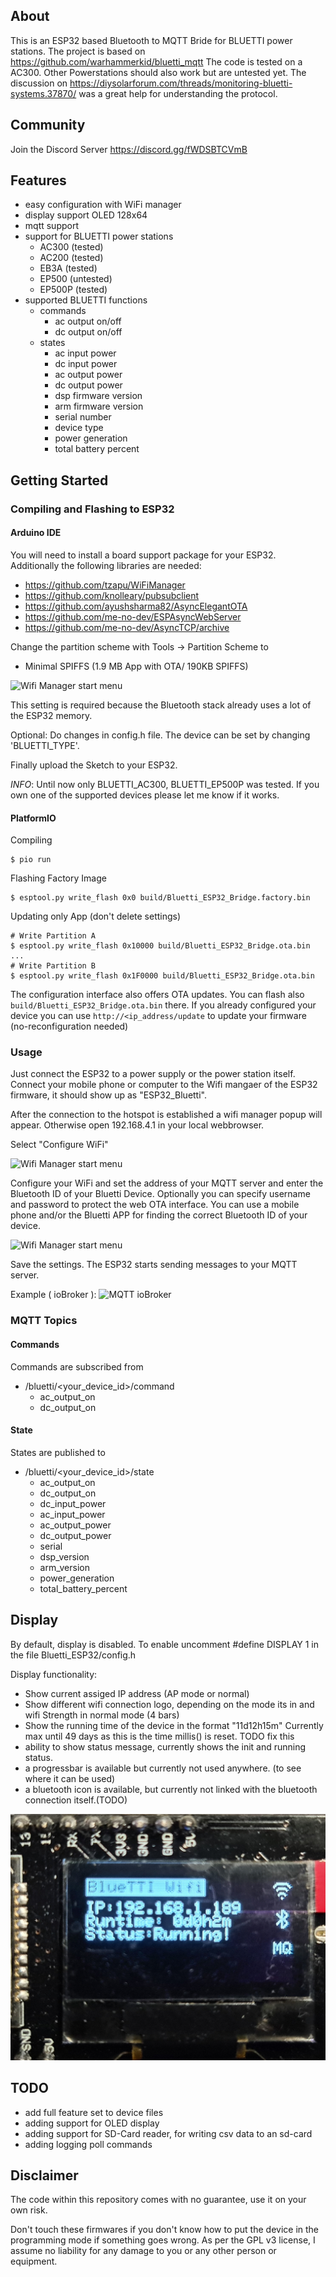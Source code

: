 ## About
This is an ESP32 based Bluetooth to MQTT Bride for BLUETTI power stations. The project is based on https://github.com/warhammerkid/bluetti_mqtt
The code is tested on a AC300. Other Powerstations should also work but are untested yet. The discussion on https://diysolarforum.com/threads/monitoring-bluetti-systems.37870/ was a great help for understanding the protocol. 

## Community
Join the Discord Server https://discord.gg/fWDSBTCVmB

## Features

* easy configuration with WiFi manager
* display support OLED 128x64
* mqtt support
* support for BLUETTI power stations
  * AC300 (tested)
  * AC200 (tested)
  * EB3A (tested)
  * EP500 (untested)
  * EP500P (tested)
* supported BLUETTI functions
  * commands
    * ac output on/off
    * dc output on/off
  * states
    * ac input power
    * dc input power
    * ac output power
    * dc output power
    * dsp firmware version
    * arm firmware version
    * serial number
    * device type
    * power generation
    * total battery percent

## Getting Started

### Compiling and Flashing to ESP32

#### Arduino IDE

You will need to install a board support package for your ESP32. Additionally the following libraries are needed: 

* https://github.com/tzapu/WiFiManager
* https://github.com/knolleary/pubsubclient
* https://github.com/ayushsharma82/AsyncElegantOTA
* https://github.com/me-no-dev/ESPAsyncWebServer
* https://github.com/me-no-dev/AsyncTCP/archive

Change the partition scheme with Tools -> Partition Scheme to

* Minimal SPIFFS (1.9 MB App with OTA/ 190KB SPIFFS)

![Wifi Manager start menu](doc/images/partition.png)

This setting is required because the Bluetooth stack already uses a lot of the ESP32 memory.

Optional: Do changes in config.h file. The device can be set by changing 'BLUETTI_TYPE'.

Finally upload the Sketch to your ESP32.

*INFO*: Until now only BLUETTI_AC300, BLUETTI_EP500P was tested. If you own one of the supported devices please let me know if it works.

#### PlatformIO

Compiling
```
$ pio run
```

Flashing Factory Image
```
$ esptool.py write_flash 0x0 build/Bluetti_ESP32_Bridge.factory.bin
```

Updating only App (don't delete settings)
```
# Write Partition A
$ esptool.py write_flash 0x10000 build/Bluetti_ESP32_Bridge.ota.bin
...
# Write Partition B
$ esptool.py write_flash 0x1F0000 build/Bluetti_ESP32_Bridge.ota.bin
```

The configuration interface also offers OTA updates. You can flash also `build/Bluetti_ESP32_Bridge.ota.bin` there. If you already configured your device you can use `http://<ip_address/update` to update your firmware (no-reconfiguration needed)

### Usage

Just connect the ESP32 to a power supply or the power station itself. Connect your mobile phone or computer
to the Wifi mangaer of the ESP32 firmware, it should show up as "ESP32_Bluetti".

After the connection to the hotspot is established a wifi manager popup will appear. Otherwise
open 192.168.4.1 in your local webbrowser.

Select "Configure WiFi"

![Wifi Manager start menu](doc/images/wifi_manager.png)

Configure your WiFi and set the address of your MQTT server and enter the Bluetooth ID of your
Bluetti Device. Optionally you can specify username and password to protect the web OTA interface.
You can use a mobile phone and/or the Bluetti APP for finding the correct Bluetooth ID of your device.

![Wifi Manager start menu](doc/images/wifi_setup.png)

Save the settings. The ESP32 starts sending messages to your MQTT server.

Example ( ioBroker ):
![MQTT ioBroker](doc/images/iobroker.png)

### MQTT Topics

#### Commands
Commands are subscribed from

* /bluetti/<your_device_id>/command
  * ac_output_on
  * dc_output_on

#### State
States are published to
* /bluetti/<your_device_id>/state
  * ac_output_on
  * dc_output_on
  * dc_input_power
  * ac_input_power
  * ac_output_power
  * dc_output_power
  * serial
  * dsp_version
  * arm_version
  * power_generation
  * total_battery_percent

## Display
By default, display is disabled. To enable uncomment #define DISPLAY 1 in the file Bluetti_ESP32/config.h

Display functionality:
* Show current assiged IP address (AP mode or normal)
* Show different wifi connection logo, depending on the mode its in and wifi Strength in normal mode (4 bars)
* Show the running time of the device in the format "11d12h15m" Currently max until 49 days as this is the time millis() is reset. TODO fix this
* ability to show status message, currently shows the init and running status. 
* a progressbar is available but currently not used anywhere. (to see where it can be used)
* a bluetooth icon is available, but currently not linked with the bluetooth connection itself.(TODO)

![DisplayImage](doc/images/display.jpg)


## TODO

* add full feature set to device files
* adding support for OLED display
* adding support for SD-Card reader, for writing csv data to an sd-card
* adding logging poll commands

## Disclaimer

The code within this repository comes with no guarantee, use it on your own risk.

Don't touch these firmwares if you don't know how to put the device in the programming mode if something goes wrong.
As per the GPL v3 license, I assume no liability for any damage to you or any other person or equipment.
